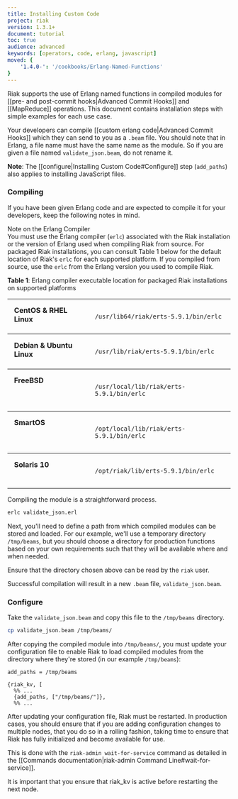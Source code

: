 ```yaml
---
title: Installing Custom Code
project: riak
version: 1.3.1+
document: tutorial
toc: true
audience: advanced
keywords: [operators, code, erlang, javascript]
moved: {
    '1.4.0-': '/cookbooks/Erlang-Named-Functions'
}
---
```


Riak supports the use of Erlang named functions in compiled modules for
[[pre- and post-commit hooks|Advanced Commit Hooks]] and [[MapReduce]] operations. This document contains installation steps with simple examples for each use case.

Your developers can compile [[custom erlang code|Advanced Commit Hooks]] which
they can send to you as a `.beam` file. You should note that in Erlang, a file
name must have the same name as the module. So if you are given a file named
`validate_json.beam`, do not rename it.

**Note**: The [[configure|Installing Custom Code#Configure]] step (`add_paths`) also applies to installing JavaScript files.

### Compiling

If you have been given Erlang code and are expected to compile it for
your developers, keep the following notes in mind.

<div class="info"><div class="title">Note on the Erlang Compiler</div> You
must use the Erlang compiler (<code>erlc</code>) associated with the Riak
installation or the version of Erlang used when compiling Riak from source.
For packaged Riak installations, you can consult Table 1 below for the
default location of Riak's <code>erlc</code> for each supported platform.
If you compiled from source, use the <code>erlc</code> from the Erlang version
you used to compile Riak.</div>

**Table 1**: Erlang compiler executable location for packaged Riak
installations on supported platforms

<table style="width: 100%; border-spacing: 0px;">
<tbody>
<tr align="left" valign="top">
<td style="padding: 15px; margin: 15px; border-width: 1px 0 1px 0; border-style: solid;"><strong>CentOS &amp; RHEL Linux</strong></td>
<td style="padding: 15px; margin: 15px; border-width: 1px 0 1px 0; border-style: solid;">
<p><code>/usr/lib64/riak/erts-5.9.1/bin/erlc</code></p>
</td>
</tr>
<tr align="left" valign="top">
<td style="padding: 15px; margin: 15px; border-width: 1px 0 1px 0; border-style: solid;"><strong>Debian &amp; Ubuntu Linux</strong></td>
<td style="padding: 15px; margin: 15px; border-width: 1px 0 1px 0; border-style: solid;">
<p><code>/usr/lib/riak/erts-5.9.1/bin/erlc</code></p>
</td>
</tr>
<tr align="left" valign="top">
<td style="padding: 15px; margin: 15px; border-width: 1px 0 1px 0; border-style: solid;"><strong>FreeBSD</strong></td>
<td style="padding: 15px; margin: 15px; border-width: 1px 0 1px 0; border-style: solid;">
<p><code>/usr/local/lib/riak/erts-5.9.1/bin/erlc</code></p>
</td>
</tr>
<tr align="left" valign="top">
<td style="padding: 15px; margin: 15px; border-width: 1px 0 1px 0; border-style: solid;"><strong>SmartOS</strong></td>
<td style="padding: 15px; margin: 15px; border-width: 1px 0 1px 0; border-style: solid;">
<p><code>/opt/local/lib/riak/erts-5.9.1/bin/erlc</code></p>
</td>
</tr>
<tr align="left" valign="top">
<td style="padding: 15px; margin: 15px; border-width: 1px 0 1px 0; border-style: solid;"><strong>Solaris 10</strong></td>
<td style="padding: 15px; margin: 15px; border-width: 1px 0 1px 0; border-style: solid;">
<p><code>/opt/riak/lib/erts-5.9.1/bin/erlc</code></p>
</td>
</tr>
</tbody>
</table>

Compiling the module is a straightforward process.

```bash
erlc validate_json.erl
```

Next, you'll need to define a path from which compiled modules can be stored
and loaded. For our example, we'll use a temporary directory `/tmp/beams`,
but you should choose a directory for production functions based on your
own requirements such that they will be available where and when needed.

<div class="info">
<p>Ensure that the directory chosen above can be read by the <code>riak</code> user.</p>
</div>

Successful compilation will result in a new `.beam` file, `validate_json.beam`.

### Configure

Take the `validate_json.beam` and copy this file to the `/tmp/beams` directory.

```bash
cp validate_json.beam /tmp/beams/
```

After copying the compiled module into `/tmp/beams/`, you must update your configuration file to enable Riak to load compiled modules from the directory where they're stored (in our example `/tmp/beams`):

```riakconf
add_paths = /tmp/beams
```

```appconfig
{riak_kv, [
  %% ...
  {add_paths, ["/tmp/beams/"]},
  %% ...
```

After updating your configuration file, Riak must be restarted. In production
cases, you should ensure that if you are adding configuration changes to 
multiple nodes, that you do so in a rolling fashion, taking time to ensure 
that Riak has fully initialized and become available for use.

This is done with the `riak-admin wait-for-service` command as detailed
in the [[Commands documentation|riak-admin Command Line#wait-for-service]].

<div class="note">It is important that you ensure that riak_kv is
active before restarting the next node.</div>

